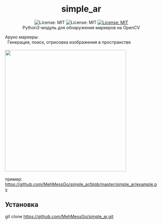 <h1 align="center">simple_ar</H1>

<p align="center">
<img alt="License: MIT" src="https://img.shields.io/badge/Made%20with-Python-blue">
<img alt="License: MIT" src="https://img.shields.io/github/repo-size/MehMessGo/simple-ar">
<a href="https://github.com/MehMessGo/simple_ar/blob/master/LICENSEE">
  <img alt="License: MIT" src="https://img.shields.io/github/license/MehMessGo/simple-ar">
</a>
</br>
Python3-модуль для обнаружения маркеров на OpenCV
</p>

Аруко маркеры:</br>
&nbsp; Генерация, поиск, отрисовка изображения в пространстве</br></br>
<img src="https://github.com/MehMessGo/simple_ar/blob/master/example.png" width="400" ></br></br>
пример: https://github.com/MehMessGo/simple_ar/blob/master/simple_ar/example.py

## Установка
git clone https://github.com/MehMessGo/simple_ar.git

